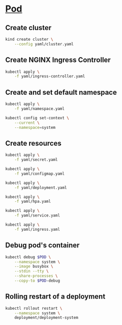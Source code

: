 # [Pod](https://kubernetes.io/docs/concepts/workloads/pods/)

## Create cluster

```bash
kind create cluster \
    --config yaml/cluster.yaml
```

## Create NGINX Ingress Controller

```bash
kubectl apply \
    -f yaml/ingress-controller.yaml
```

## Create and set default namespace

```bash
kubectl apply \
    -f yaml/namespace.yaml

kubectl config set-context \
    --current \
    --namespace=system
```

## Create resources

```bash
kubectl apply \
    -f yaml/secret.yaml

kubectl apply \
    -f yaml/configmap.yaml

kubectl apply \
    -f yaml/deployment.yaml

kubectl apply \
    -f yaml/hpa.yaml

kubectl apply \
    -f yaml/service.yaml

kubectl apply \
    -f yaml/ingress.yaml
```

## Debug pod's container

```bash
kubectl debug $POD \
    --namespace system \
    --image busybox \
    --stdin --tty \
    --share-processes \
    --copy-to $POD-debug
```

## Rolling restart of a deployment

```bash
kubectl rollout restart \
    --namespace system \
    deployment/deployment-system
```
